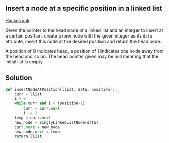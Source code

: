 ## Insert a node at a specific position in a linked list

[Hackerrank](https://www.hackerrank.com/challenges/insert-a-node-at-a-specific-position-in-a-linked-list/)

Given the pointer to the head node of a linked list and an integer to insert at a certain position, create a new node with the given integer as its  `data` attribute, insert this node at the desired position and return the head node.

A position of 0 indicates head, a position of 1 indicates one node away from the head and so on. The head pointer given may be null meaning that the initial list is empty.

## Solution
```python
def insertNodeAtPosition(llist, data, position):
    curr = llist
    i = 0
    while curr and i < (position-1):
        curr = curr.next
        i += 1
    temp = curr.next
    new_node = SinglyLinkedListNode(data)
    curr.next = new_node
    new_node.next = temp
    return llist
```